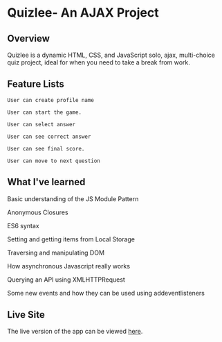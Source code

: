 # Quizlee- An  AJAX Project

## Overview
Quizlee is a dynamic HTML, CSS, and JavaScript solo, ajax, multi-choice quiz project, ideal for when you need to take a break from work.

## Feature Lists
```
User can create profile name
```
```
User can start the game.
```
```
User can select answer
```
```
User can see correct answer
```
```
User can see final score.
```
```
User can move to next question
```

## What I've learned
Basic understanding of the JS Module Pattern

Anonymous Closures

ES6 syntax

Setting and getting items from Local Storage

Traversing and manipulating DOM

How asynchronous Javascript really works

Querying an API using XMLHTTPRequest

Some new events and how they can be used using addeventlisteners


## Live Site
The live version of the app can be viewed [here](https://eniolajohnson.github.io/quizlee/).
